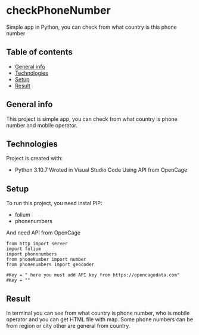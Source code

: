 # checkPhoneNumber
Simple app in Python, you can check from what country is this phone number

## Table of contents
* [General info](#general-info)
* [Technologies](#technologies)
* [Setup](#setup)
* [Result](#result)

## General info
This project is simple app, you can check from what country is phone number and mobile operator. 
	
## Technologies
Project is created with:
* Python 3.10.7
Wroted in Visual Studio Code
Using API from OpenCage
	
## Setup
To run this project, you need instal PIP:
* folium
* phonenumbers

And need API from OpenCage

```
from http import server
import folium
import phonenumbers
from phoneNumber import number
from phonenumbers import geocoder

#Key = " here you must add API key from https://opencagedata.com" 
#Key = ""
```

## Result
In terminal you can see from what country is phone number, who is mobile operator and you can get HTML file with map. Some phone numbers can be from region or city other are general from country. 